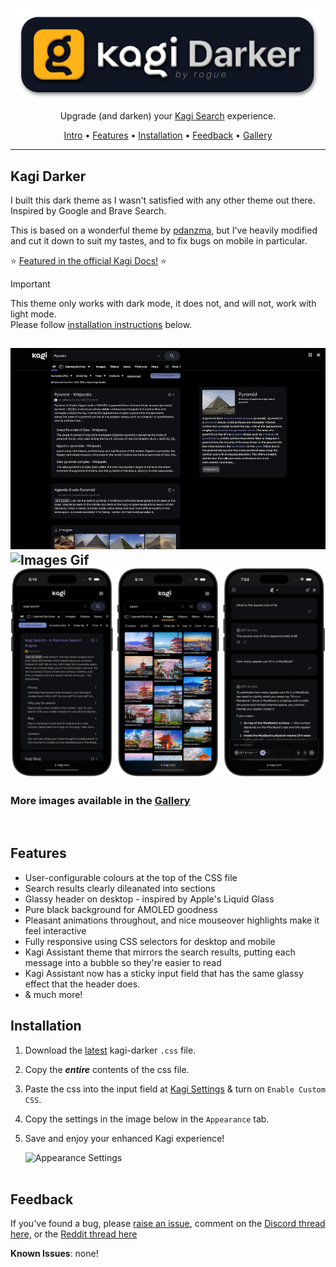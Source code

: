 <p align="center">
 <img alt="Kagi Darker logo" src="images/LogoCaption.png" width=500 align="center">
</p>

<p align="center">Upgrade (and darken) your <a href="https://kagi.com/">Kagi Search</a> experience.</p>

<p align="center"><a href="#kagi-darker">Intro</a> &bull; <a href="#features">Features</a> &bull; <a href="#installation">Installation</a> &bull; <a href="#feedback">Feedback</a> &bull; <a href="GALLERY.md">Gallery</a></p>

-----

## Kagi Darker

I built this dark theme as I wasn't satisfied with any other theme out there. Inspired by Google and Brave Search.

This is based on a wonderful theme by [pdanzma](https://github.com/pdanzma/kagi-css), but I've heavily modified and cut it down to suit my tastes, and to fix bugs on mobile in particular.

⭐️ [Featured in the official Kagi Docs!](https://help.kagi.com/kagi/features/custom-css.html#kagi-darker) ⭐️

> [!IMPORTANT]
> This theme only works with dark mode, it does not, and will not, work with light mode. <br>
> Please follow [installation instructions](#installation) below.

![Search](images/dsearch.jpg)
![Images Gif](images/images.gif)
![iPhone](images/iphone.png)
---

### More images available in the [Gallery](GALLERY.md)

<br>

## Features

* User-configurable colours at the top of the CSS file
* Search results clearly dileanated into sections
* Glassy header on desktop - inspired by Apple's Liquid Glass
* Pure black background for AMOLED goodness
* Pleasant animations throughout, and nice mouseover highlights make it feel interactive
* Fully responsive using CSS selectors for desktop and mobile
* Kagi Assistant theme that mirrors the search results, putting each message into a bubble so they're easier to read
* Kagi Assistant now has a sticky input field that has the same glassy effect that the header does.
* & much more!

## Installation

1. Download the [latest](https://github.com/realrogue/kagi-darker/releases/latest) kagi-darker `.css` file.
2. Copy the ***entire*** contents of the css file.
3. Paste the css into the input field at [Kagi Settings](https://kagi.com/settings?p=custom_css) & turn on `Enable Custom CSS`.
4. Copy the settings in the image below in the `Appearance` tab.
5. Save and enjoy your enhanced Kagi experience!

   ![Appearance Settings](images/settings.jpg)
<br><br>


## Feedback

If you've found a bug, please [raise an issue](https://github.com/realrogue/kagi-darker/issues), comment on the [Discord thread here,](https://discord.com/channels/1256077108111868035/1298129343683493948) or the [Reddit thread here](https://www.reddit.com/r/SearchKagi/comments/1lmzzz4/dark_kagi_theme_inspired_by_liquid_glass_google/)

**Known Issues**: none!

<br>
